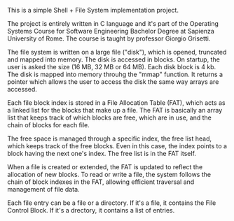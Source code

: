 This is a simple Shell + File System implementation project.

The project is entirely written in C language and it's part of the Operating Systems Course for Software Engineering Bachelor Degree at Sapienza University of Rome. The course is taught by professor Giorgio Grisetti.

The file system is written on a large file ("disk"), which is opened, truncated and mapped into memory. The disk is accessed in blocks. On startup, the user is asked the size (16 MB, 32 MB or 64 MB). Each disk block is 4 kb. The disk is mapped into memory throuhg the "mmap" function. It returns a pointer which allows the user to access the disk the same way arrays are accessed.

Each file block index is stored in a File Allocation Table (FAT), which acts as a linked list for the blocks that make up a file. The FAT is basically an array list that keeps track of which blocks are free, which are in use, and the chain of blocks for each file.

The free space is managed through a specific index, the free list head, which keeps track of the free blocks. Even in this case, the index points to a block having the next one's index. The free list is in the FAT itself.

When a file is created or extended, the FAT is updated to reflect the allocation of new blocks. To read or write a file, the system follows the chain of block indexes in the FAT, allowing efficient traversal and management of file data.

Each file entry can be a file or a directory. If it's a file, it contains the File Control Block. If it's a drectory, it contains a list of entries.
